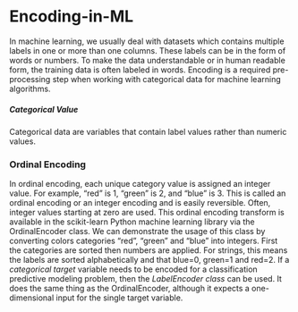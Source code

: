 # Encoding-in-ML
In machine learning, we usually deal with datasets which contains multiple labels in one or more than one columns. These labels can be in the form of words or numbers. To make the data understandable or in human readable form, the training data is often labeled in words. Encoding is a required pre-processing step when working with categorical data for machine learning algorithms.

##### Categorical Value
Categorical data are variables that contain label values rather than numeric values.

### Ordinal Encoding
In ordinal encoding, each unique category value is assigned an integer value.
For example, “red” is 1, “green” is 2, and “blue” is 3. This is called an ordinal encoding or an integer encoding and is easily reversible. Often, integer values starting at zero are used. This ordinal encoding transform is available in the scikit-learn Python machine learning library via the OrdinalEncoder class. We can demonstrate the usage of this class by converting colors categories “red”, “green” and “blue” into integers. First the categories are sorted then numbers are applied. For strings, this means the labels are sorted alphabetically and that blue=0, green=1 and red=2. If a *categorical target* variable needs to be encoded for a classification predictive modeling problem, then the *LabelEncoder class* can be used. It does the same thing as the OrdinalEncoder, although it expects a one-dimensional input for the single target variable.

